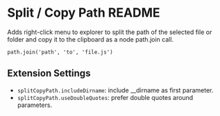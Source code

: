 # Split / Copy Path README

Adds right-click menu to explorer to split the path of the selected file or
folder and copy it to the clipboard as a node path.join call.

  `path.join('path', 'to', 'file.js')`

## Extension Settings

* `splitCopyPath.includeDirname`: include __dirname as first parameter.
* `splitCopyPath.useDoubleQuotes`: prefer double quotes around parameters.
